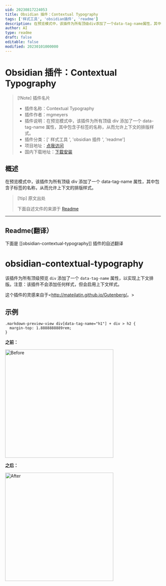 ```yaml
---
uid: 20230817224053
title: Obsidian 插件：Contextual Typography
tags: ['样式工具', 'obsidian插件', 'readme']
description: 在预览模式中，该插件为所有顶级div添加了一个data-tag-name属性，其中包含子标签的名称，从而允许上下文的排版样式。
author: AI
type: readme
draft: false
editable: false
modified: 20230101000000
---
```


# Obsidian 插件：Contextual Typography

> [!Note] 插件名片
> - 插件名称：Contextual Typography
> - 插件作者：mgmeyers
> - 插件说明：在预览模式中，该插件为所有顶级 div 添加了一个 data-tag-name 属性，其中包含子标签的名称，从而允许上下文的排版样式。
> - 插件分类：[' 样式工具 ', 'obsidian 插件 ', 'readme']
> - 项目地址：[点我访问](https://github.com/mgmeyers/obsidian-contextual-typography)
> - 国内下载地址：[下载安装](https://pkmer.cn/products/plugin/pluginMarket/?obsidian-contextual-typography)

## 概述

在预览模式中，该插件为所有顶级 div 添加了一个 data-tag-name 属性，其中包含子标签的名称，从而允许上下文的排版样式。

> [!tip] 原文出处
>
>下面自述文件的来源于 [Readme](https://ghproxy.net/https://raw.githubusercontent.com/mgmeyers/obsidian-contextual-typography/main/README.md)

---

## Readme(翻译）

下面是 [[obsidian-contextual-typography]] 插件的自述翻译

# obsidian-contextual-typography

该插件为所有顶级预览 `div` 添加了一个 `data-tag-name` 属性，以实现上下文排版。注意：该插件不会添加任何样式，但会启用上下文样式。

这个插件的灵感来自于<<http://matejlatin.github.io/Gutenberg/>。>

## 示例

```
.markdown-preview-view div[data-tag-name="h1"] + div > h2 {
  margin-top: 1.8888888889rem;
}
```

**之前：**

<img src="https://github.com/mgmeyers/obsidian-contextual-typography/raw/main/images/before.png" alt="Before" width="350" />

**之后：**

<img src="https://github.com/mgmeyers/obsidian-contextual-typography/raw/main/images/after.png" alt="After" width="350" />



